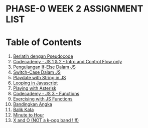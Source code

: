 # PHASE-0 WEEK 2 ASSIGNMENT LIST

# Table of Contents

1. <a href="/Week%202/phase-0-week2-pscode-challenge.md">Berlatih dengan Pseudocode</a>
2. <a href="/Week%202/cademy-js">Codecademy - JS 1 & 2 - Intro and Control Flow only</a>
3. <a href="/Week%202/proxytia.js">Pengulangan If-Else Dalam JS</a>
4. <a href="/Week%202/dateformat.js">Switch-Case Dalam JS</a>
5. <a href="/Week%202/anchor-string.js">Playdate with String in JS</a>
6. <a href="/Week%202/looping.js">Looping in Javascript</a>
7. <a href="/Week%202/playing_with_asterisks.js">Playing with Asterisk</a>
8. <a href="/Week%202/cademy_sil_3">Codecademy - JS 3 - Functions</a>
9. <a href="/Week%202/function_intro.js">Exercising with JS Functions</a>
10. <a href="/Week%202/comparenumber.js">Bandingkan Angka</a>
11. <a href="/Week%202/reversewords.js">Balik Kata</a>
12. <a href="/Week%202/minutetohour.js">Minute to Hour</a>
13. <a href="/Week%202/xo.js">X and O (NOT a k-pop band !!!!)</a>